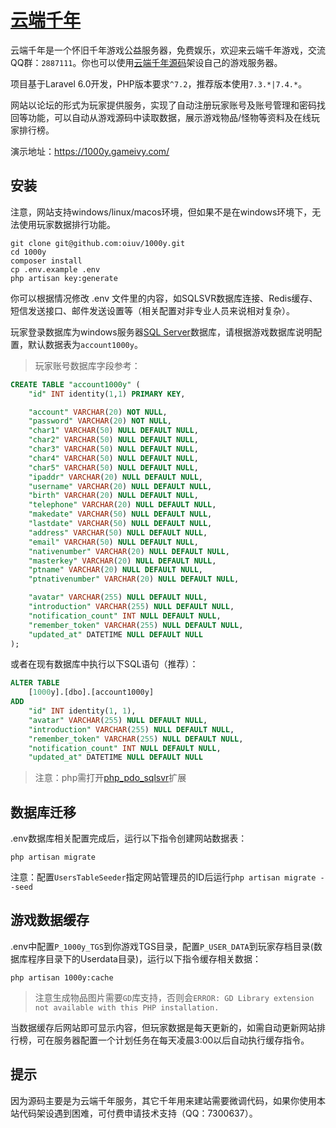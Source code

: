 # [云端千年](https://1000y.gameivy.com)

云端千年是一个怀旧千年游戏公益服务器，免费娱乐，欢迎来云端千年游戏，交流QQ群：`2887111`。你也可以使用[云端千年源码](https://github.com/oiuv/1000yTGS)架设自己的游戏服务器。

项目基于Laravel 6.0开发，PHP版本要求`^7.2`，推荐版本使用`7.3.*|7.4.*`。

网站以论坛的形式为玩家提供服务，实现了自动注册玩家账号及账号管理和密码找回等功能，可以自动从游戏源码中读取数据，展示游戏物品/怪物等资料及在线玩家排行榜。

演示地址：https://1000y.gameivy.com/

## 安装

注意，网站支持windows/linux/macos环境，但如果不是在windows环境下，无法使用玩家数据排行功能。

    git clone git@github.com:oiuv/1000y.git
    cd 1000y
    composer install
    cp .env.example .env
    php artisan key:generate

你可以根据情况修改 .env 文件里的内容，如SQLSVR数据库连接、Redis缓存、短信发送接口、邮件发送设置等（相关配置对非专业人员来说相对复杂）。

玩家登录数据库为windows服务器[SQL Server](https://www.microsoft.com/zh-cn/sql-server/sql-server-downloads)数据库，请根据游戏数据库说明配置，默认数据表为`account1000y`。

> 玩家账号数据库字段参考：

```sql
CREATE TABLE "account1000y" (
	"id" INT identity(1,1) PRIMARY KEY,

	"account" VARCHAR(20) NOT NULL,
	"password" VARCHAR(20) NOT NULL,
	"char1" VARCHAR(50) NULL DEFAULT NULL,
	"char2" VARCHAR(50) NULL DEFAULT NULL,
	"char3" VARCHAR(50) NULL DEFAULT NULL,
	"char4" VARCHAR(50) NULL DEFAULT NULL,
	"char5" VARCHAR(50) NULL DEFAULT NULL,
	"ipaddr" VARCHAR(20) NULL DEFAULT NULL,
	"username" VARCHAR(20) NULL DEFAULT NULL,
	"birth" VARCHAR(20) NULL DEFAULT NULL,
	"telephone" VARCHAR(20) NULL DEFAULT NULL,
	"makedate" VARCHAR(50) NULL DEFAULT NULL,
	"lastdate" VARCHAR(50) NULL DEFAULT NULL,
	"address" VARCHAR(50) NULL DEFAULT NULL,
	"email" VARCHAR(50) NULL DEFAULT NULL,
	"nativenumber" VARCHAR(20) NULL DEFAULT NULL,
	"masterkey" VARCHAR(20) NULL DEFAULT NULL,
	"ptname" VARCHAR(20) NULL DEFAULT NULL,
	"ptnativenumber" VARCHAR(20) NULL DEFAULT NULL,

	"avatar" VARCHAR(255) NULL DEFAULT NULL,
	"introduction" VARCHAR(255) NULL DEFAULT NULL,
	"notification_count" INT NULL DEFAULT NULL,
	"remember_token" VARCHAR(255) NULL DEFAULT NULL,
	"updated_at" DATETIME NULL DEFAULT NULL
);
```

或者在现有数据库中执行以下SQL语句（推荐）：

```sql
ALTER TABLE
    [1000y].[dbo].[account1000y]
ADD
    "id" INT identity(1, 1),
    "avatar" VARCHAR(255) NULL DEFAULT NULL,
    "introduction" VARCHAR(255) NULL DEFAULT NULL,
    "remember_token" VARCHAR(255) NULL DEFAULT NULL,
    "notification_count" INT NULL DEFAULT NULL,
    "updated_at" DATETIME NULL DEFAULT NULL
```

> 注意：php需打开[php_pdo_sqlsvr](https://docs.microsoft.com/zh-cn/sql/connect/php/download-drivers-php-sql-server?view=sql-server-2016)扩展

## 数据库迁移

.env数据库相关配置完成后，运行以下指令创建网站数据表：

    php artisan migrate

注意：配置`UsersTableSeeder`指定网站管理员的ID后运行`php artisan migrate --seed`

##  游戏数据缓存

.env中配置`P_1000y_TGS`到你游戏TGS目录，配置`P_USER_DATA`到玩家存档目录(数据库程序目录下的Userdata目录)，运行以下指令缓存相关数据：

    php artisan 1000y:cache

> 注意生成物品图片需要`GD`库支持，否则会`ERROR: GD Library extension not available with this PHP installation.`

当数据缓存后网站即可显示内容，但玩家数据是每天更新的，如需自动更新网站排行榜，可在服务器配置一个计划任务在每天凌晨3:00以后自动执行缓存指令。

## 提示

因为源码主要是为云端千年服务，其它千年用来建站需要微调代码，如果你使用本站代码架设遇到困难，可付费申请技术支持（QQ：7300637）。
